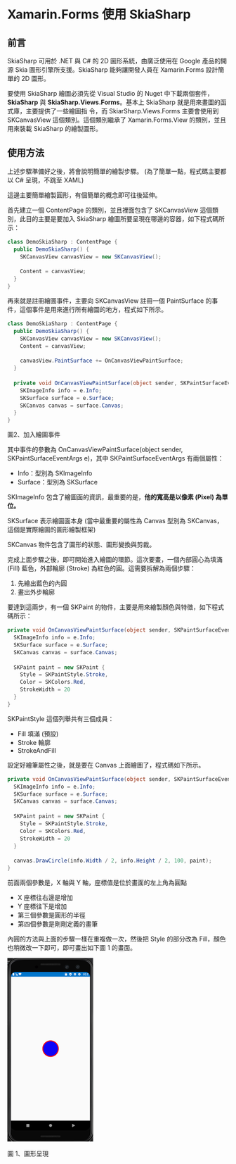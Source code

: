 # Xamarin.Forms 使用 SkiaSharp 
## 前言
SkiaSharp 可用於 .NET 與 C# 的 2D 圖形系統，由廣泛使用在 Google 產品的開源 Skia 圖形引擎所支援。SkiaSharp 能夠讓開發人員在 Xamarin.Forms 設計簡單的 2D 圖形。 

要使用 SkiaSharp 繪圖必須先從 Visual Studio 的 Nuget 中下載兩個套件，**SkiaSharp** 與 **SkiaSharp.Views.Forms**。基本上 SkiaSharp 就是用來畫圖的函式庫，主要提供了一些繪圖指 令，而 SkiarSharp.Views.Forms 主要會使用到 SKCanvasView 這個類別。這個類別繼承了 Xamarin.Forms.View 的類別，並且用來裝載 SkiaSharp 的繪製圖形。 

## 使用方法
上述步驟準備好之後，將會說明簡單的繪製步驟。 (為了簡單一點，程式碼主要都以 C# 
呈現，不跳至 XAML) 

這邊主要簡單繪製圓形，有個簡單的概念即可往後延伸。 

首先建立一個 ContentPage 的類別，並且裡面包含了 SKCanvasView 這個類別，此目的主要是要加入 SkiaSharp 繪圖所要呈現在哪邊的容器，如下程式碼所示：
```cs
class DemoSkiaSharp : ContentPage {
  public DemoSkiaSharp() {
    SKCanvasView canvasView = new SKCanvasView();
    
    Content = canvasView;
  }
}
```

再來就是註冊繪圖事件，主要向 SKCanvasView 註冊一個 PaintSurface 的事件，這個事件是用來進行所有繪圖的地方，程式如下所示。 

```cs
class DemoSkiaSharp : ContentPage {
  public DemoSkiaSharp() {
    SKCanvasView canvasView = new SKCanvasView();
    Content = canvasView;
    
    canvasView.PaintSurface += OnCanvasViewPaintSurface;
  }
  
  private void OnCanvasViewPaintSurface(object sender, SKPaintSurfaceEventArgs e) {
    SKImageInfo info = e.Info;    
    SKSurface surface = e.Surface;
    SKCanvas canvas = surface.Canvas;
  }
}
```

圖2、加入繪圖事件 

其中事件的參數為 OnCanvasViewPaintSurface(object sender, SKPaintSurfaceEventArgs 
e)，其中 SKPaintSurfaceEventArgs 有兩個屬性：
- Info：型別為 SKImageInfo 
- Surface：型別為 SKSurface 

SKImageInfo 包含了繪圖面的資訊，最重要的是，**他的寬高是以像素 (Pixel) 為單位。** 

SKSurface 表示繪圖面本身 (當中最重要的屬性為 Canvas 型別為 SKCanvas，這個是實際繪圖的圖形繪製框架) 

SKCanvas 物件包含了圖形的狀態、圖形變換與剪裁。 

完成上面步驟之後，即可開始進入繪圖的環節。這次要畫，一個內部圓心為填滿 (Fill) 藍色，外部輪廓 (Stroke) 為紅色的圓。這需要拆解為兩個步驟： 
1. 先繪出藍色的內圓 
2. 畫出外步輪廓 

要達到這兩步，有一個 SKPaint 的物件，主要是用來繪製顏色與特徵，如下程式碼所示：

```cs
private void OnCanvasViewPaintSurface(object sender, SKPaintSurfaceEventArgs e) {
  SKImageInfo info = e.Info;    
  SKSurface surface = e.Surface;
  SKCanvas canvas = surface.Canvas;
  
  SKPaint paint = new SKPaint {
    Style = SKPaintStyle.Stroke,
    Color = SKColors.Red,
    StrokeWidth = 20
  }
}
```

SKPaintStyle 這個列舉共有三個成員：
- Fill 填滿 (預設) 
- Stroke 輪廓 
- StrokeAndFill 

設定好繪筆屬性之後，就是要在 Canvas 上面繪圖了，程式碼如下所示。 

```cs
private void OnCanvasViewPaintSurface(object sender, SKPaintSurfaceEventArgs e) {
  SKImageInfo info = e.Info;    
  SKSurface surface = e.Surface;
  SKCanvas canvas = surface.Canvas;
  
  SKPaint paint = new SKPaint {
    Style = SKPaintStyle.Stroke,
    Color = SKColors.Red,
    StrokeWidth = 20
  }
  
  canvas.DrawCircle(info.Width / 2, info.Height / 2, 100, paint);
}
```

前面兩個參數是，X 軸與 Y 軸，座標值是位於畫面的左上角為圓點
- X 座標往右邊是增加
- Y 座標往下是增加 
- 第三個參數是圓形的半徑 
- 第四個參數是剛剛定義的畫筆 

內圓的方法與上面的步驟一樣在重複做一次，然後把 Style 的部分改為 Fill，顏色也稍微改一下即可，即可畫出如下圖 1 的畫面。 

![](./images/01.png)

圖 1、圖形呈現